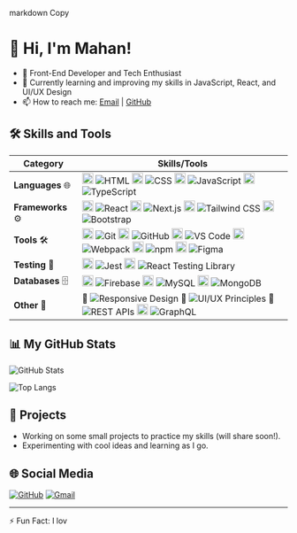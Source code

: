 markdown
Copy
# 👋 Hi, I'm Mahan!

- 🚀 Front-End Developer and Tech Enthusiast
- 🌱 Currently learning and improving my skills in JavaScript, React, and UI/UX Design
- 📫 How to reach me: [Email](mailto:gnusmhn@gmail.com) | [GitHub](https://github.com/mhngenius)

## 🛠 Skills and Tools

| Category          | Skills/Tools                                                                 |
|-------------------|------------------------------------------------------------------------------|
| **Languages** 🌐  | <img src="https://cdn.jsdelivr.net/gh/devicons/devicon/icons/html5/html5-original.svg" alt="HTML" width="20"/> ![HTML](https://img.shields.io/badge/-HTML-E34F26?logo=html5&logoColor=white) <img src="https://cdn.jsdelivr.net/gh/devicons/devicon/icons/css3/css3-original.svg" alt="CSS" width="20"/> ![CSS](https://img.shields.io/badge/-CSS-1572B6?logo=css3&logoColor=white) <img src="https://cdn.jsdelivr.net/gh/devicons/devicon/icons/javascript/javascript-original.svg" alt="JavaScript" width="20"/> ![JavaScript](https://img.shields.io/badge/-JavaScript-F7DF1E?logo=javascript&logoColor=black) <img src="https://cdn.jsdelivr.net/gh/devicons/devicon/icons/typescript/typescript-original.svg" alt="TypeScript" width="20"/> ![TypeScript](https://img.shields.io/badge/-TypeScript-3178C6?logo=typescript&logoColor=white) |
| **Frameworks** ⚙️ | <img src="https://cdn.jsdelivr.net/gh/devicons/devicon/icons/react/react-original.svg" alt="React" width="20"/> ![React](https://img.shields.io/badge/-React-61DAFB?logo=react&logoColor=black) <img src="https://cdn.jsdelivr.net/gh/devicons/devicon/icons/nextjs/nextjs-original.svg" alt="Next.js" width="20"/> ![Next.js](https://img.shields.io/badge/-Next.js-000000?logo=next.js&logoColor=white) <img src="https://cdn.jsdelivr.net/gh/devicons/devicon/icons/tailwindcss/tailwindcss-plain.svg" alt="Tailwind CSS" width="20"/> ![Tailwind CSS](https://img.shields.io/badge/-Tailwind_CSS-06B6D4?logo=tailwind-css&logoColor=white) <img src="https://cdn.jsdelivr.net/gh/devicons/devicon/icons/bootstrap/bootstrap-original.svg" alt="Bootstrap" width="20"/> ![Bootstrap](https://img.shields.io/badge/-Bootstrap-7952B3?logo=bootstrap&logoColor=white) |
| **Tools** 🛠️      | <img src="https://cdn.jsdelivr.net/gh/devicons/devicon/icons/git/git-original.svg" alt="Git" width="20"/> ![Git](https://img.shields.io/badge/-Git-F05032?logo=git&logoColor=white) <img src="https://cdn.jsdelivr.net/gh/devicons/devicon/icons/github/github-original.svg" alt="GitHub" width="20"/> ![GitHub](https://img.shields.io/badge/-GitHub-181717?logo=github&logoColor=white) <img src="https://cdn.jsdelivr.net/gh/devicons/devicon/icons/vscode/vscode-original.svg" alt="VS Code" width="20"/> ![VS Code](https://img.shields.io/badge/-VS_Code-007ACC?logo=visual-studio-code&logoColor=white) <img src="https://cdn.jsdelivr.net/gh/devicons/devicon/icons/webpack/webpack-original.svg" alt="Webpack" width="20"/> ![Webpack](https://img.shields.io/badge/-Webpack-8DD6F9?logo=webpack&logoColor=black) <img src="https://cdn.jsdelivr.net/gh/devicons/devicon/icons/npm/npm-original-wordmark.svg" alt="npm" width="20"/> ![npm](https://img.shields.io/badge/-npm-CB3837?logo=npm&logoColor=white) <img src="https://cdn.jsdelivr.net/gh/devicons/devicon/icons/figma/figma-original.svg" alt="Figma" width="20"/> ![Figma](https://img.shields.io/badge/-Figma-F24E1E?logo=figma&logoColor=white) |
| **Testing** 🧪    | <img src="https://cdn.jsdelivr.net/gh/devicons/devicon/icons/jest/jest-plain.svg" alt="Jest" width="20"/> ![Jest](https://img.shields.io/badge/-Jest-C21325?logo=jest&logoColor=white) <img src="https://raw.githubusercontent.com/testing-library/react-testing-library/main/other/goat.png" alt="React Testing Library" width="20"/> ![React Testing Library](https://img.shields.io/badge/-React_Testing_Library-FF6F00?logo=testing-library&logoColor=white) |
| **Databases** 🗄️  | <img src="https://cdn.jsdelivr.net/gh/devicons/devicon/icons/firebase/firebase-plain.svg" alt="Firebase" width="20"/> ![Firebase](https://img.shields.io/badge/-Firebase-FFCA28?logo=firebase&logoColor=black) <img src="https://cdn.jsdelivr.net/gh/devicons/devicon/icons/mysql/mysql-original.svg" alt="MySQL" width="20"/> ![MySQL](https://img.shields.io/badge/-MySQL-4479A1?logo=mysql&logoColor=white) <img src="https://cdn.jsdelivr.net/gh/devicons/devicon/icons/mongodb/mongodb-original.svg" alt="MongoDB" width="20"/> ![MongoDB](https://img.shields.io/badge/-MongoDB-47A248?logo=mongodb&logoColor=white) |
| **Other** 🎨      | 📱 ![Responsive Design](https://img.shields.io/badge/-Responsive_Design-FF6F00?logo=responsive-design&logoColor=white) 🎨 ![UI/UX Principles](https://img.shields.io/badge/-UI/UX_Principles-FF6F00?logo=ui-ux&logoColor=white) 🔗 ![REST APIs](https://img.shields.io/badge/-REST_APIs-FF6F00?logo=rest-api&logoColor=white) <img src="https://cdn.jsdelivr.net/gh/devicons/devicon/icons/graphql/graphql-plain.svg" alt="GraphQL" width="20"/> ![GraphQL](https://img.shields.io/badge/-GraphQL-E10098?logo=graphql&logoColor=white) |

## 📊 My GitHub Stats

![GitHub Stats](https://github-readme-stats.vercel.app/api?username=mhngenius&show_icons=true&theme=radical)

![Top Langs](https://github-readme-stats.vercel.app/api/top-langs/?username=mhngenius&layout=compact&theme=radical)

## 📂 Projects

- Working on some small projects to practice my skills (will share soon!).
- Experimenting with cool ideas and learning as I go.

## 🌐 Social Media

[![GitHub](https://img.shields.io/badge/-GitHub-181717?logo=github&logoColor=white)](https://github.com/mhngenius)
[![Gmail](https://img.shields.io/badge/-Gmail-D14836?logo=gmail&logoColor=white)](mailto:gnusmhn@gmail.com)

---

⚡️ Fun Fact: I lov
